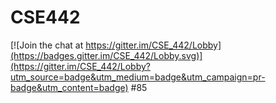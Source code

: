 # CSE442

[![Join the chat at https://gitter.im/CSE_442/Lobby](https://badges.gitter.im/CSE_442/Lobby.svg)](https://gitter.im/CSE_442/Lobby?utm_source=badge&utm_medium=badge&utm_campaign=pr-badge&utm_content=badge)
#85
